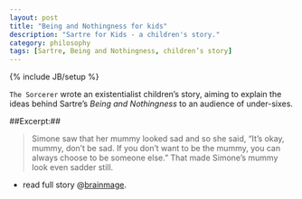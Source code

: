 ```yaml
---
layout: post
title: "Being and Nothingness for kids"
description: "Sartre for Kids - a children's story."
category: philosophy
tags: [Sartre, Being and Nothingness, children’s story]
---
```

{% include JB/setup %}


`The Sorcerer` wrote an existentialist children’s story, aiming to explain the ideas behind Sartre’s *Being and Nothingness* to an audience of under-sixes.

##Excerpt:##

>Simone saw that her mummy looked sad and so she said, “It’s okay, mummy, don’t be sad. If you don’t want to be the mummy, you can always choose to be someone else.” That made Simone’s mummy look even sadder still.


- read full story @[brainmage](http://brainmage.co.uk/?page_id=415).

